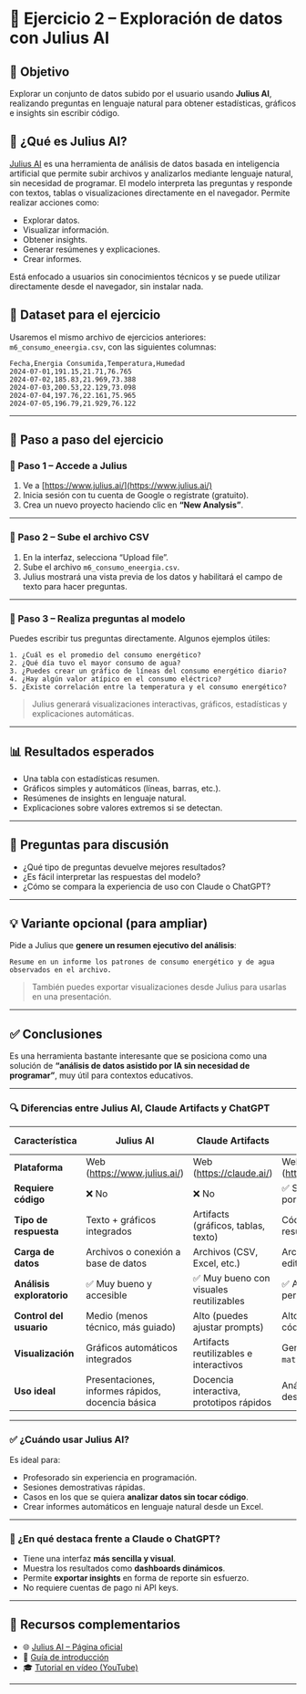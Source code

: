# 🧪 Ejercicio 2 – Exploración de datos con Julius AI

## 🎯 Objetivo

Explorar un conjunto de datos subido por el usuario usando **Julius AI**, realizando preguntas en lenguaje natural para obtener estadísticas, gráficos e insights sin escribir código.


## 🧠 ¿Qué es Julius AI?

[Julius AI](https://www.julius.ai/) es una herramienta de análisis de datos basada en inteligencia artificial que permite subir archivos y analizarlos mediante lenguaje natural, sin necesidad de programar. El modelo interpreta las preguntas y responde con textos, tablas o visualizaciones directamente en el navegador. Permite realizar acciones como:
 - Explorar datos.
 - Visualizar información.
 - Obtener insights.
 - Generar resúmenes y explicaciones.
 - Crear informes.

Está enfocado a usuarios sin conocimientos técnicos y se puede utilizar directamente desde el navegador, sin instalar nada.

## 📁 Dataset para el ejercicio

Usaremos el mismo archivo de ejercicios anteriores: `m6_consumo_eneergia.csv`, con las siguientes columnas:

```
Fecha,Energia Consumida,Temperatura,Humedad
2024-07-01,191.15,21.71,76.765
2024-07-02,185.83,21.969,73.388
2024-07-03,200.53,22.129,73.098
2024-07-04,197.76,22.161,75.965
2024-07-05,196.79,21.929,76.122
```

---

## 🧪 Paso a paso del ejercicio

### 🔹 Paso 1 – Accede a Julius

1. Ve a [https://www.julius.ai/](https://www.julius.ai/)
2. Inicia sesión con tu cuenta de Google o regístrate (gratuito).
3. Crea un nuevo proyecto haciendo clic en **“New Analysis”**.

---

### 🔹 Paso 2 – Sube el archivo CSV

1. En la interfaz, selecciona “Upload file”.
2. Sube el archivo `m6_consumo_eneergia.csv`.
3. Julius mostrará una vista previa de los datos y habilitará el campo de texto para hacer preguntas.

---

### 🔹 Paso 3 – Realiza preguntas al modelo

Puedes escribir tus preguntas directamente. Algunos ejemplos útiles:

```plaintext
1. ¿Cuál es el promedio del consumo energético?
2. ¿Qué día tuvo el mayor consumo de agua?
3. ¿Puedes crear un gráfico de líneas del consumo energético diario?
4. ¿Hay algún valor atípico en el consumo eléctrico?
5. ¿Existe correlación entre la temperatura y el consumo energético?
```

> Julius generará visualizaciones interactivas, gráficos, estadísticas y explicaciones automáticas.

---

## 📊 Resultados esperados

- Una tabla con estadísticas resumen.
- Gráficos simples y automáticos (líneas, barras, etc.).
- Resúmenes de insights en lenguaje natural.
- Explicaciones sobre valores extremos si se detectan.

---

## 🧠 Preguntas para discusión

- ¿Qué tipo de preguntas devuelve mejores resultados?
- ¿Es fácil interpretar las respuestas del modelo?
- ¿Cómo se compara la experiencia de uso con Claude o ChatGPT?

---

## 💡 Variante opcional (para ampliar)

Pide a Julius que **genere un resumen ejecutivo del análisis**:

```plaintext
Resume en un informe los patrones de consumo energético y de agua observados en el archivo.
```

> También puedes exportar visualizaciones desde Julius para usarlas en una presentación.

---

## ✅ Conclusiones

Es una herramienta bastante interesante que se posiciona como una solución de **“análisis de datos asistido por IA sin necesidad de programar”**, muy útil para contextos educativos.

---

### 🔍 Diferencias entre Julius AI, Claude Artifacts y ChatGPT

| Característica              | Julius AI                                | Claude Artifacts                          | ChatGPT + Code Interpreter               |
|----------------------------|-------------------------------------------|--------------------------------------------|-------------------------------------------|
| **Plataforma**             | Web (https://www.julius.ai/)             | Web (https://claude.ai/)                  | Web (https://chat.openai.com/)           |
| **Requiere código**        | ❌ No                                     | ❌ No                                      | ✅ Sí (aunque lo escribe por ti)          |
| **Tipo de respuesta**      | Texto + gráficos integrados              | Artifacts (gráficos, tablas, texto)       | Código ejecutable, resultados dinámicos   |
| **Carga de datos**         | Archivos o conexión a base de datos      | Archivos (CSV, Excel, etc.)               | Archivos (CSV, Excel), edita y ejecuta    |
| **Análisis exploratorio**  | ✅ Muy bueno y accesible                  | ✅ Muy bueno con visuales reutilizables    | ✅ Avanzado y altamente personalizable     |
| **Control del usuario**    | Medio (menos técnico, más guiado)        | Alto (puedes ajustar prompts)             | Alto (puedes editar código y repetirlo)   |
| **Visualización**          | Gráficos automáticos integrados          | Artifacts reutilizables e interactivos     | Genera gráficos con `matplotlib`, etc.    |
| **Uso ideal**              | Presentaciones, informes rápidos, docencia básica | Docencia interactiva, prototipos rápidos | Análisis técnico, desarrollo y validación |

---

### ✅ ¿Cuándo usar Julius AI?

Es ideal para:
- Profesorado sin experiencia en programación.
- Sesiones demostrativas rápidas.
- Casos en los que se quiera **analizar datos sin tocar código**.
- Crear informes automáticos en lenguaje natural desde un Excel.

---

### 💬 ¿En qué destaca frente a Claude o ChatGPT?

- Tiene una interfaz **más sencilla y visual**.
- Muestra los resultados como **dashboards dinámicos**.
- Permite **exportar insights** en forma de reporte sin esfuerzo.
- No requiere cuentas de pago ni API keys.

---

## 🔗 Recursos complementarios

- 🌐 [Julius AI – Página oficial](https://www.julius.ai/)
- 📄 [Guía de introducción](https://www.julius.ai/blog/product-update-natural-language-data-analysis)
- 🎓 [Tutorial en vídeo (YouTube)](https://www.youtube.com/results?search_query=julius+ai+data+analysis)

---